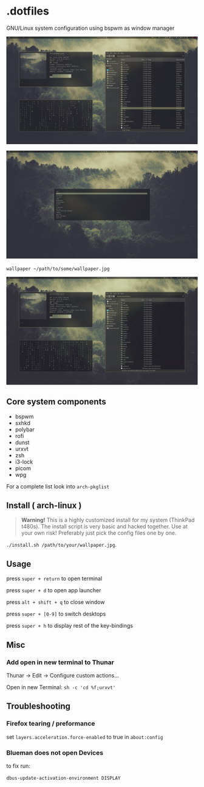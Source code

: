 # .dotfiles

GNU/Linux system configuration using bspwm as window manager

![Desktop Screenshot](https://github.com/mklan/dotfiles/blob/master/screenshots/desktop.jpg)

![Desktop Screenshot 2](https://github.com/mklan/dotfiles/blob/master/screenshots/rofi.jpg)

`wallpaper ~/path/to/some/wallpaper.jpg`

![Theme switching](https://github.com/mklan/dotfiles/blob/master/screenshots/demo.gif)

## Core system components

- bspwm
- sxhkd
- polybar
- rofi
- dunst
- urxvt
- zsh
- i3-lock
- picom
- wpg

For a complete list look into `arch-pkglist`

## Install ( arch-linux )

> **Warning!** This is a highly customized install for my system (ThinkPad t480s). The install script is very basic and hacked together. Use at your own risk! Preferably just pick the config files one by one.

`./install.sh /path/to/your/wallpaper.jpg`.

## Usage

press `super + return` to open terminal

press `super + d` to open app launcher

press `alt + shift + q` to close window

press `super + [0-9]` to switch desktops

press `super + h` to display rest of the key-bindings

## Misc

### Add open in new terminal to Thunar

Thunar -> Edit -> Configure custom actions...

Open in new Terminal: `sh -c 'cd %f;urxvt'`

## Troubleshooting

### Firefox tearing / preformance

set `layers.acceleration.force-enabled` to true in `about:config`

### Blueman does not open Devices

to fix run:

`dbus-update-activation-environment DISPLAY`
